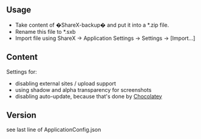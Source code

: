 ## Usage
  * Take content of �ShareX-backup� and put it into a *.zip file.
  * Rename this file to *.sxb
  * Import file using ShareX -> Application Settings -> Settings -> [Import...]

## Content
Settings for:
  * disabling external sites / upload support
  * using shadow and alpha transparency for screenshots
  * disabling auto-update, because that's done by [Chocolatey](https://chocolatey.org/)

## Version
see last line of ApplicationConfig.json

